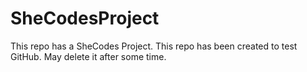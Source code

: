 # SheCodesProject
This repo has a SheCodes Project. This repo has been created to test GitHub. May delete it after some time.
